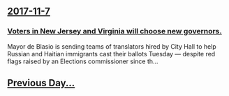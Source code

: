 ## [2017-11-7](/news/2017/11/7/index.md)

### [Voters in New Jersey and Virginia will choose new governors. ](/news/2017/11/7/voters-in-new-jersey-and-virginia-will-choose-new-governors.md)
Mayor de Blasio is sending teams of translators hired by City Hall to help Russian and Haitian immigrants cast their ballots Tuesday — despite red flags raised by an Elections commissioner since th…

## [Previous Day...](/news/2017/11/6/index.md)

